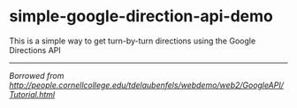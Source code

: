 # simple-google-direction-api-demo
This is a simple way to get turn-by-turn directions using the Google Directions API

***

*Borrowed from http://people.cornellcollege.edu/tdelaubenfels/webdemo/web2/GoogleAPI/Tutorial.html*
